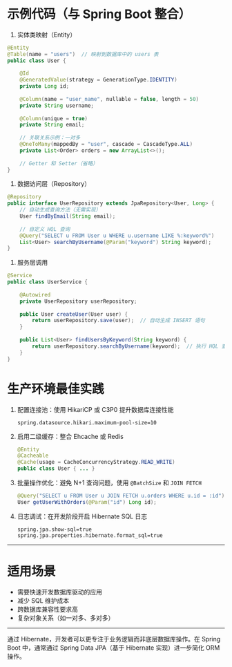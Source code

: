 # 示例代码（与 Spring Boot 整合）

 1. 实体类映射（Entity）
```java
@Entity
@Table(name = "users")  // 映射到数据库中的 users 表
public class User {
    
    @Id
    @GeneratedValue(strategy = GenerationType.IDENTITY)
    private Long id;
    
    @Column(name = "user_name", nullable = false, length = 50)
    private String username;
    
    @Column(unique = true)
    private String email;
    
    // 关联关系示例：一对多
    @OneToMany(mappedBy = "user", cascade = CascadeType.ALL)
    private List<Order> orders = new ArrayList<>();
    
    // Getter 和 Setter（省略）
}
```

 1. 数据访问层（Repository）
```java
@Repository
public interface UserRepository extends JpaRepository<User, Long> {
    // 自动生成查询方法（无需实现）
    User findByEmail(String email);
    
    // 自定义 HQL 查询
    @Query("SELECT u FROM User u WHERE u.username LIKE %:keyword%")
    List<User> searchByUsername(@Param("keyword") String keyword);
}
```

 1. 服务层调用
```java
@Service
public class UserService {
    
    @Autowired
    private UserRepository userRepository;
    
    public User createUser(User user) {
        return userRepository.save(user);  // 自动生成 INSERT 语句
    }
    
    public List<User> findUsersByKeyword(String keyword) {
        return userRepository.searchByUsername(keyword);  // 执行 HQL 查询
    }
}
```

# 生产环境最佳实践
1. 配置连接池：使用 HikariCP 或 C3P0 提升数据库连接性能
   ```properties
   spring.datasource.hikari.maximum-pool-size=10
   ```
2. 启用二级缓存：整合 Ehcache 或 Redis
   ```java
   @Entity
   @Cacheable
   @Cache(usage = CacheConcurrencyStrategy.READ_WRITE)
   public class User { ... }
   ```
3. 批量操作优化：避免 N+1 查询问题，使用 `@BatchSize` 和 `JOIN FETCH`
   ```java
   @Query("SELECT u FROM User u JOIN FETCH u.orders WHERE u.id = :id")
   User getUserWithOrders(@Param("id") Long id);
   ```
4. 日志调试：在开发阶段开启 Hibernate SQL 日志
   ```properties
   spring.jpa.show-sql=true
   spring.jpa.properties.hibernate.format_sql=true
   ```

---

# 适用场景
- 需要快速开发数据库驱动的应用
- 减少 SQL 维护成本
- 跨数据库兼容性要求高
- 复杂对象关系（如一对多、多对多）

---

通过 Hibernate，开发者可以更专注于业务逻辑而非底层数据库操作。在 Spring Boot 中，通常通过 Spring Data JPA（基于 Hibernate 实现）进一步简化 ORM 操作。